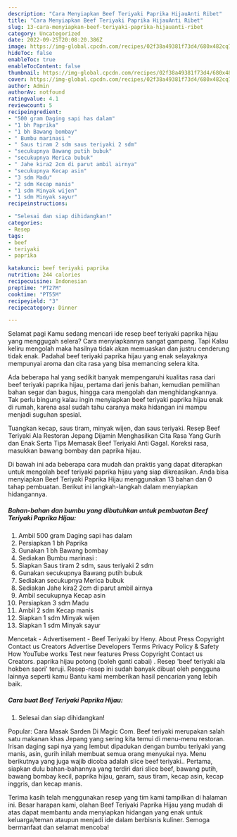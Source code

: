 ```yaml
---
description: "Cara Menyiapkan Beef Teriyaki Paprika HijauAnti Ribet"
title: "Cara Menyiapkan Beef Teriyaki Paprika HijauAnti Ribet"
slug: 13-cara-menyiapkan-beef-teriyaki-paprika-hijauanti-ribet
category: Uncategorized
date: 2022-09-25T20:08:20.386Z
image: https://img-global.cpcdn.com/recipes/02f38a49381f73d4/680x482cq70/beef-teriyaki-paprika-hijau-foto-resep-utama.jpg
hideToc: false
enableToc: true
enableTocContent: false
thumbnail: https://img-global.cpcdn.com/recipes/02f38a49381f73d4/680x482cq70/beef-teriyaki-paprika-hijau-foto-resep-utama.jpg
cover: https://img-global.cpcdn.com/recipes/02f38a49381f73d4/680x482cq70/beef-teriyaki-paprika-hijau-foto-resep-utama.jpg
author: Admin
authorAv: notfound
ratingvalue: 4.1
reviewcount: 5
recipeingredient:
- "500 gram Daging sapi has dalam"
- "1 bh Paprika"
- "1 bh Bawang bombay"
- " Bumbu marinasi "
- " Saus tiram 2 sdm saus teriyaki 2 sdm"
- "secukupnya Bawang putih bubuk"
- "secukupnya Merica bubuk"
- " Jahe kira2 2cm di parut ambil airnya"
- "secukupnya Kecap asin"
- "3 sdm Madu"
- "2 sdm Kecap manis"
- "1 sdm Minyak wijen"
- "1 sdm Minyak sayur"
recipeinstructions:

- "Selesai dan siap dihidangkan!"
categories:
- Resep
tags:
- beef
- teriyaki
- paprika

katakunci: beef teriyaki paprika 
nutrition: 244 calories
recipecuisine: Indonesian
preptime: "PT27M"
cooktime: "PT55M"
recipeyield: "3"
recipecategory: Dinner

---
```



Selamat pagi Kamu sedang mencari ide resep beef teriyaki paprika hijau yang menggugah selera? Cara menyiapkannya sangat gampang. Tapi Kalau keliru mengolah maka hasilnya tidak akan memuaskan dan justru cenderung tidak enak. Padahal beef teriyaki paprika hijau yang enak selayaknya mempunyai aroma dan cita rasa yang bisa memancing selera kita.


Ada beberapa hal yang sedikit banyak mempengaruhi kualitas rasa dari beef teriyaki paprika hijau, pertama dari jenis bahan, kemudian pemilihan bahan segar dan bagus, hingga cara mengolah dan menghidangkannya. Tak perlu bingung kalau ingin menyiapkan beef teriyaki paprika hijau enak di rumah, karena asal sudah tahu caranya maka hidangan ini mampu menjadi suguhan spesial.

Tuangkan kecap, saus tiram, minyak wijen, dan saus teriyaki. Resep Beef Teriyaki Ala Restoran Jepang Dijamin Menghasilkan Cita Rasa Yang Gurih dan Enak Serta Tips Memasak Beef Teriyaki Anti Gagal. Koreksi rasa, masukkan bawang bombay dan paprika hijau.


Di bawah ini ada beberapa cara mudah dan praktis yang dapat diterapkan untuk mengolah beef teriyaki paprika hijau yang siap dikreasikan. Anda bisa menyiapkan Beef Teriyaki Paprika Hijau menggunakan 13 bahan dan 0 tahap pembuatan. Berikut ini langkah-langkah dalam menyiapkan hidangannya.

<!--inarticleads1-->

##### Bahan-bahan dan bumbu yang dibutuhkan untuk pembuatan Beef Teriyaki Paprika Hijau:

1. Ambil 500 gram Daging sapi has dalam
1. Persiapkan 1 bh Paprika
1. Gunakan 1 bh Bawang bombay
1. Sediakan  Bumbu marinasi :
1. Siapkan  Saus tiram 2 sdm, saus teriyaki 2 sdm
1. Gunakan secukupnya Bawang putih bubuk
1. Sediakan secukupnya Merica bubuk
1. Sediakan  Jahe kira2 2cm di parut ambil airnya
1. Ambil secukupnya Kecap asin
1. Persiapkan 3 sdm Madu
1. Ambil 2 sdm Kecap manis
1. Siapkan 1 sdm Minyak wijen
1. Siapkan 1 sdm Minyak sayur


Mencetak - Advertisement - Beef Teriyaki by Heny. About Press Copyright Contact us Creators Advertise Developers Terms Privacy Policy &amp; Safety How YouTube works Test new features Press Copyright Contact us Creators. paprika hijau potong (boleh ganti cabai) . Resep &#39;beef teriyaki ala hokben saori&#39; teruji. Resep-resep ini sudah banyak dibuat oleh pengguna lainnya seperti kamu Bantu kami memberikan hasil pencarian yang lebih baik. 

<!--inarticleads2-->

##### Cara buat Beef Teriyaki Paprika Hijau:


1. Selesai dan siap dihidangkan!

Popular: Cara Masak Sarden Di Magic Com. Beef teriyaki merupakan salah satu makanan khas Jepang yang sering kita temui di menu-menu restoran. Irisan daging sapi nya yang lembut dipadukan dengan bumbu teriyaki yang manis, asin, gurih inilah membuat semua orang menyukai nya. Menu berikutnya yang juga wajib dicoba adalah slice beef teriyaki.. Pertama, siapkan dulu bahan-bahannya yang terdiri dari slice beef, bawang putih, bawang bombay kecil, paprika hijau, garam, saus tiram, kecap asin, kecap inggris, dan kecap manis. 

Terima kasih telah menggunakan resep yang tim kami tampilkan di halaman ini. Besar harapan kami, olahan Beef Teriyaki Paprika Hijau yang mudah di atas dapat membantu anda menyiapkan hidangan yang enak untuk keluarga/teman ataupun menjadi ide dalam berbisnis kuliner. Semoga bermanfaat dan selamat mencoba!
